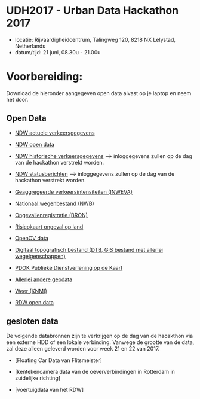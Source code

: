 # UDH2017 - Urban Data Hackathon 2017
+ locatie: Rijvaardigheidcentrum, Talingweg 120, 8218 NX Lelystad, Netherlands
+ datum/tijd: 21 juni, 08.30u - 21.00u

# Voorbereiding:
Download de hieronder aangegeven open data alvast op je laptop en neem het door. 

## Open Data 
+ [NDW actuele verkeersgegevens](https://data.overheid.nl/data/dataset/ndw-actuele-verkeersgegevens)

+ [NDW open data](http://opendata.ndw.nu/)

+ [NDW historische verkeersgegevens](http://ndw.kxa.nl) --> inloggegevens zullen op de dag van de hackathon verstrekt worden.

+ [NDW statusberichten](http://sb-ndw.kxa.nl) --> inloggegevens zullen op de dag van de hackathon verstrekt worden.

+ [Geaggregeerde verkeersintensiteiten (INWEVA)](https://nis.rijkswaterstaat.nl/SASPortal/navigate.do)

+ [Nationaal wegenbestand (NWB)](https://data.overheid.nl/data/dataset/nationaal-wegen-bestand-wegen-wegvakken)

+ [Ongevallenregistratie (BRON)](https://data.overheid.nl/data/dataset/verkeersongevallen-bestand-geregistreerde-ongevallen-nederland)

+ [Risicokaart ongeval op land](https://data.overheid.nl/data/dataset/ongeval-op-land)

+ [OpenOV data](http://data.openov.nl)

+ [Digitaal topografisch bestand (DTB, GIS bestand met allerlei wegeigenschappen)](https://www.rijkswaterstaat.nl/apps/geoservices/geodata/dmc/dtb/)

+ [PDOK Publieke Dienstverlening op de Kaart](https://www.pdok.nl/)

+ [Allerlei andere geodata](https://www.rijkswaterstaat.nl/apps/geoservices/geodata/dmc/)

+ [Weer (KNMI)](https://data.knmi.nl/datasets)

+ [RDW open data](https://opendata.rdw.nl/)

 
 ## gesloten data
 De volgende databronnen zijn te verkrijgen op de dag van de hacakthon via een externe HDD of een lokale verbinding. Vanwege de grootte van de data, zal deze alleen geleverd worden voor week 21 en 22 van 2017.
 + [Floating Car Data van Flitsmeister]
 
 + [kentekencamera data van de oeververbindingen in Rotterdam in zuidelijke richting]
 
 + [voertuigdata van het RDW]
